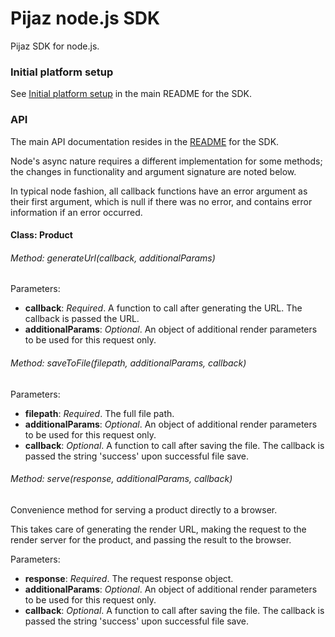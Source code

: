 Pijaz node.js SDK
=================

Pijaz SDK for node.js.


### Initial platform setup

See [Initial platform setup](https://github.com/pijaz/pijaz-sdk#initial-platform-setup) in the main README for the SDK.


### API

The main API documentation resides in the [README](https://github.com/pijaz/pijaz-sdk#api) for the SDK.

Node's async nature requires a different implementation for some methods; the changes in functionality and argument signature are noted below.

In typical node fashion, all callback functions have an error argument as their first argument, which is null if there was no error, and contains error information if an error occurred.


#### Class: Product


###### Method: generateUrl(callback, additionalParams)

Parameters:

 * **callback**: *Required*. A function to call after generating the URL. The callback is passed the URL.
 * **additionalParams**: *Optional*. An object of additional render parameters to be used for this request only.


###### Method: saveToFile(filepath, additionalParams, callback)

Parameters:

 * **filepath**: *Required*. The full file path.
 * **additionalParams**: *Optional*. An object of additional render parameters to be used for this request only.
 * **callback**: *Optional*. A function to call after saving the file. The callback is passed the string 'success' upon successful file save.


###### Method: serve(response, additionalParams, callback)

Convenience method for serving a product directly to a browser.

This takes care of generating the render URL, making the request to the render server for the product, and passing the result to the browser.

Parameters:

 * **response**: *Required*. The request response object.
 * **additionalParams**: *Optional*. An object of additional render parameters to be used for this request only.
 * **callback**: *Optional*. A function to call after saving the file. The callback is passed the string 'success' upon successful file save.

